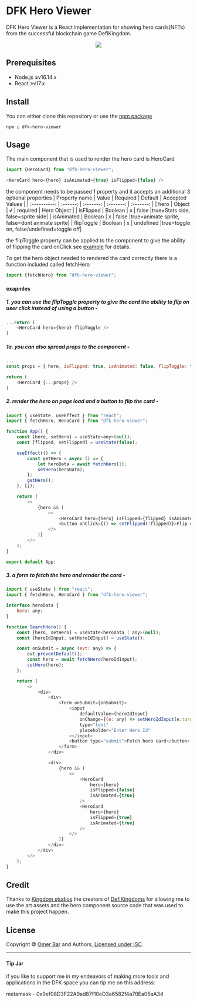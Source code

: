 # DFK Hero Viewer

DFK Hero Viewer is a React implementation for showing hero cards(NFTs) from the successful blockchain game DefiKingdom.
<p align="center">
  <img src="https://i.imgur.com/X5eUbv8.jpg">
</p>

## Prerequisites
- Node.js ≥v16.14.x
- React ≥v17.x

## Install
You can either clone this repository or use the [npm package](https://www.npmjs.com/package/dfk-hero-viewer)
```Shell
npm i dfk-hero-viewer
```

## Usage
The main component that is used to render the hero card is HeroCard
```js
import {HeroCard} from "dfk-hero-viewer";

<HeroCard hero={hero} isAnimated={true} isFlipped={false} />
```
the component needs to be passed 1 property and it accepts an additional 3 optional properties
|		Property name		|		Value			|		Required		|		Default			|	Accepted Values		|
|		:----------:		|		:------:		|		:-------:		|		:-------:		|		:-------:		|
|		hero				|		Object			|			√			|		required		|		Hero Object		|
|		isFlipped			|		Boolean			|			x			|		false			|true=Stats side, false=sprite side|
|		isAnimated			|		Boolean			|			x			|		false			|true=animate sprite, false=dont animate sprite|
|		flipToggle			|		Boolean			|			x			|		undefined			|true=toggle on, false/undefined=toggle off|

the flipToggle property can be applied to the component to give the ability of flipping the card onClick see [example](https://github.com/EryX666/DFK-Hero-Viewer/edit/main/README.md#1-you-can-use-the-fliptoggle-property-to-give-the-card-the-ability-to-flip-on-user-click-instead-of-using-a-button--) for details.


To get the hero object needed to rendered the card correctly there is a function included called fetchHero
```js
import {fetchHero} from "dfk-hero-viewer";
```
#### exapmles

##### 1. you can use the flipToggle property to give the card the ability to flip on user click instead of using a button -
```js
...return (
	<HeroCard hero={hero} flipToggle />
)
```

##### 1a. you can also spread props to the component -
```js
...
const props = { hero, isFlipped: true, isAnimated: false, flipToggle: true };

return (
	<HeroCard {...props} />
)

```
##### 2. render the hero on page load and a button to flip the card -
```js
import { useState, useEffect } from "react";
import { fetchHero, HeroCard } from "dfk-hero-viewer";

function App() {
	const [hero, setHero] = useState<any>(null);
	const [flipped, setFlipped] = useState(false);

	useEffect(() => {
		const getHero = async () => {
			let heroData = await fetchHero(1);
			setHero(heroData);
		};
		getHero();
	}, []);

	return (
		<>
			{hero && (
				<>
					<HeroCard hero={hero} isFlipped={flipped} isAnimated={true} />
					<button onClick={() => setFlipped(!flipped)}>Flip card</button>
				</>
			)}
		</>
	);
}

export default App;
```

##### 3. a form to fetch the hero and render the card -
```js
import { useState } from "react";
import { fetchHero, HeroCard } from "dfk-hero-viewer";

interface heroData {
	hero: any;
}

function SearchHero() {
	const [hero, setHero] = useState<heroData | any>(null);
	const [heroIdInput, setHeroIdInput] = useState();

	const onSubmit = async (evt: any) => {
		evt.preventDefault();
		const hero = await fetchHero(heroIdInput);
		setHero(hero);
	};

	return (
		<>
			<div>
				<div>
					<form onSubmit={onSubmit}>
						<input
							defaultValue={heroIdInput}
							onChange={(e: any) => setHeroIdInput(e.target.value)}
							type="text"
							placeholder="Enter Hero Id"
						></input>
						<button type="submit">Fetch hero card</button>
					</form>
				</div>

				<div>
					{hero && (
						<>
							<HeroCard
								hero={hero}
								isFlipped={false}
								isAnimated={true}
							/>
							<HeroCard
								hero={hero}
								isFlipped={true}
								isAnimated={true}
							/>
						</>
					)}
				</div>
			</div>
		</>
	);
}
```

## Credit
Thanks to [Kingdom studios](https://kingdomstudios.io/) the creators of [DefiKingdoms](https://defikingdoms.com/) for allowing me to use the art assets and the hero component source code that was used to make this project happen.

## License
Copyright © [Omer Bar](https://github.com/EryX666) and Authors, [Licensed under ISC](/LICENSE.md).

---------------
#### Tip Jar
if you like to support me in my endeavors of making more tools and applications in the DFK space you can tip me on this address:

metamask - 0x9ef08D3F22A9ad87f10eD3a6582f4a70Ea05aA34
